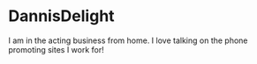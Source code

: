 # DannisDelight
I am in the acting business from home. I love talking on the phone promoting sites I work for!
